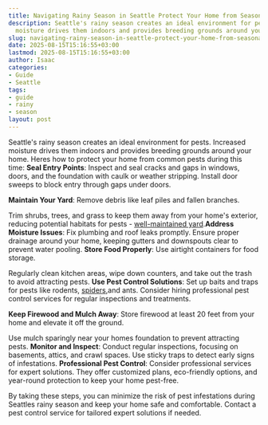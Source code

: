 ```yaml
---
title: Navigating Rainy Season in Seattle Protect Your Home from Seasonal Pests
description: Seattle's rainy season creates an ideal environment for pests. Increased
  moisture drives them indoors and provides breeding grounds around your home.
slug: navigating-rainy-season-in-seattle-protect-your-home-from-seasonal-pests
date: 2025-08-15T15:16:55+03:00
lastmod: 2025-08-15T15:16:55+03:00
author: Isaac
categories:
- Guide
- Seattle
tags:
- guide
- rainy
- season
layout: post
---
```

Seattle's rainy season creates an ideal environment for pests. Increased moisture drives them indoors and provides breeding grounds around your home. Heres how to protect your home from common pests during this time: **Seal Entry Points**: Inspect and seal cracks and gaps in windows, doors, and the foundation with caulk or weather stripping. Install door sweeps to block entry through gaps under doors.

**Maintain Your Yard**: Remove debris like leaf piles and fallen branches.

Trim shrubs, trees, and grass to keep them away from your home's exterior, reducing potential habitats for pests - [well-maintained yard](https://pestpolicy.com/best-flea-spray-for-yard/).**Address Moisture Issues**: Fix plumbing and roof leaks promptly. Ensure proper drainage around your home, keeping gutters and downspouts clear to prevent water pooling. **Store Food Properly**: Use airtight containers for food storage.

Regularly clean kitchen areas, wipe down counters, and take out the trash to avoid attracting pests. **Use Pest Control Solutions**: Set up baits and traps for pests like rodents, [spiders](https://pestpolicy.com/how-to-get-rid-of-spiders/),and ants. Consider hiring professional pest control services for regular inspections and treatments.

**Keep Firewood and Mulch Away**: Store firewood at least 20 feet from your home and elevate it off the ground.

Use mulch sparingly near your homes foundation to prevent attracting pests. **Monitor and Inspect**: Conduct regular inspections, focusing on basements, attics, and crawl spaces. Use sticky traps to detect early signs of infestations. **Professional Pest Control**: Consider professional services for expert solutions. They offer customized plans, eco-friendly options, and year-round protection to keep your home pest-free.

By taking these steps, you can minimize the risk of pest infestations during Seattles rainy season and keep your home safe and comfortable. Contact a pest control service for tailored expert solutions if needed.
